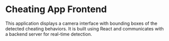 # Cheating App Frontend
This application displays a camera interface with bounding boxes of the detected cheating behaviors. It is built using React and communicates with a backend server for real-time detection.
